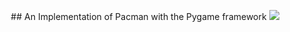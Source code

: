 <p align="center">
  ## An Implementation of Pacman with the Pygame framework
  <img src="https://user-images.githubusercontent.com/26787794/204347112-21e23aa4-70cc-44f0-9024-1ccd36df199b.png">
</p>



